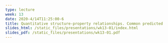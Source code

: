 ```yaml
---
type: lecture
week: 13
date: 2020-4/14T11:25:00-6
title: Quantitative structure-property relationships. Common predicted properties. Features. Machine learning methods.
slides_html: /static_files/presentations/wk13-01/index.html
slides_pdf: /static_files/presentations/wk13-01.pdf
---
```


